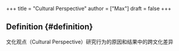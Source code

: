 +++
title = "Cultural Perspective"
author = ["Max"]
draft = false
+++

## Definition {#definition}

文化观点（Cultural Perspective）研究行为的原因和结果中的跨文化差异